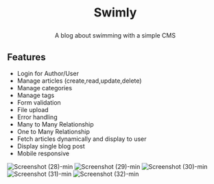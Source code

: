 # <p align="center">Swimly</p>
<p align="center">A blog about swimming with a simple CMS</p>

## Features
-  Login for Author/User
- Manage articles (create,read,update,delete)
- Manage categories
- Manage tags
- Form validation
- File upload
- Error handling
- Many to Many Relationship
- One to Many Relationship
- Fetch articles dynamically and display to user
- Display single blog post
- Mobile responsive

![Screenshot (28)-min](https://user-images.githubusercontent.com/64793047/194843301-25568296-b35d-4ddb-8a01-dce7a98bfa31.png)
![Screenshot (29)-min](https://user-images.githubusercontent.com/64793047/194843320-370b2d35-5f3d-4697-a346-50d2dc1a61c9.png)
![Screenshot (30)-min](https://user-images.githubusercontent.com/64793047/194843333-7f990b50-4f56-4a9f-ba6d-faa82b56fdfb.png)
![Screenshot (31)-min](https://user-images.githubusercontent.com/64793047/194844011-e36899e1-35c1-455e-a4c6-c94d339c0eeb.png)
![Screenshot (32)-min](https://user-images.githubusercontent.com/64793047/194844042-48837ff6-0565-40e0-bc2f-8fe2b22be57a.png)

